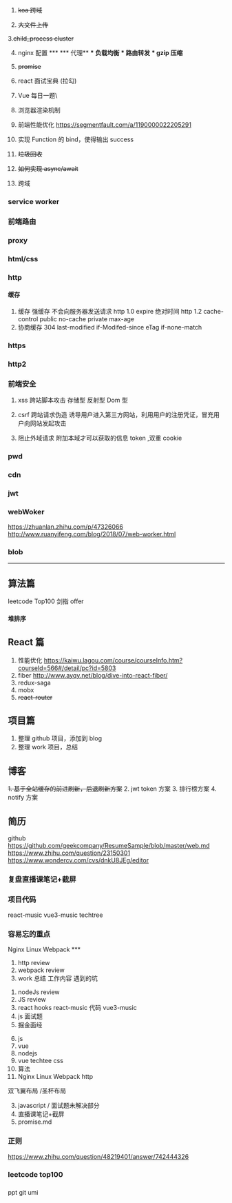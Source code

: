1. ~~koa 跨域~~

2. ~~大文件上传~~

3.~~child_process cluster~~

4. nginx 配置 **\*
   **\* 代理\*\*
   **\* 负载均衡**
   **\* 路由转发**
   **\* gzip 压缩**

5. ~~promise~~

6. react 面试宝典 (拉勾)

7. Vue 每日一题\

8. 浏览器渲染机制

9. 前端性能优化
   https://segmentfault.com/a/1190000022205291
10. 实现 Function 的 bind，使得输出 success

11. ~~垃圾回收~~

12. ~~如何实现 async/await~~

13. 跨域

### service worker

### 前端路由

### proxy

### html/css

### http

#### 缓存

1. 缓存
   强缓存 不会向服务器发送请求
   http 1.0 expire 绝对时间
   http 1.2 cache-control public no-cache private max-age
2. 协商缓存 304
   last-modified if-Modifed-since
   eTag if-none-match

### https

### http2

### 前端安全

1. xss 跨站脚本攻击
   存储型
   反射型
   Dom 型

2. csrf 跨站请求伪造
   诱导用户进入第三方网站，利用用户的注册凭证，冒充用户向网站发起攻击

3. 阻止外域请求
   附加本域才可以获取的信息 token ,双重 cookie

### pwd

### cdn

### jwt

### webWoker

https://zhuanlan.zhihu.com/p/47326066
http://www.ruanyifeng.com/blog/2018/07/web-worker.html

### blob

---

## 算法篇

leetcode Top100
剑指 offer

#### 堆排序

## React 篇

1. 性能优化
   https://kaiwu.lagou.com/course/courseInfo.htm?courseId=566#/detail/pc?id=5803
2. fiber
   http://www.ayqy.net/blog/dive-into-react-fiber/
3. redux-saga
4. mobx
5. ~~react-router~~

## 项目篇

1. 整理 github 项目，添加到 blog
2. 整理 work 项目，总结

## 博客

~~1. 基于全站缓存的前进刷新，后退刷新方案~~ 2. jwt token 方案 3. 排行榜方案 4. notify 方案


## 简历

github
https://github.com/geekcompany/ResumeSample/blob/master/web.md
https://www.zhihu.com/question/23150301
https://www.wondercv.com/cvs/dnkU8JEg/editor

### 复盘直播课笔记+截屏

### 项目代码

react-music vue3-music techtree

### 容易忘的重点

 Nginx Linux Webpack \*\*\*



<!-- 3/4 -->

1. http review
2. webpack review
3. work 总结 工作内容 遇到的坑

<!-- 3/5-->
1. nodeJs review
2. JS review
   <!-- 3/11 -->
3. react hooks react-music 代码 vue3-music
4. js 面试题
5. 掘金面经
<!-- 3/12 -->
6. js 
7. vue 
8. nodejs
7. vue techtee css
8. 算法
8. Nginx Linux Webpack http
<!-- 
手机相册截屏 vue3
https://www.jianshu.com/p/9d3ddaec9134
 -->
双飞翼布局 /圣杯布局
<!-- 响应式方案 -->
 <!-- vue2.0/vue3.0 diff算法， react diff算法, vue 性能优化 -->
 <!-- 消息系统 -->
 <!-- 排行榜 -->
 <!-- jwt -->
 <!-- 路由 -->
<!-- 3/15 3/16-->
<!-- 1. 掘金文章 react 面经 -->
<!-- 2. react-music code review -->
3. javascript / 面试题未解决部分
4. 直播课笔记+截屏
5. promise.md

>>
### 正则
https://www.zhihu.com/question/48219401/answer/742444326
### leetcode top100

###

ppt 
git 
umi